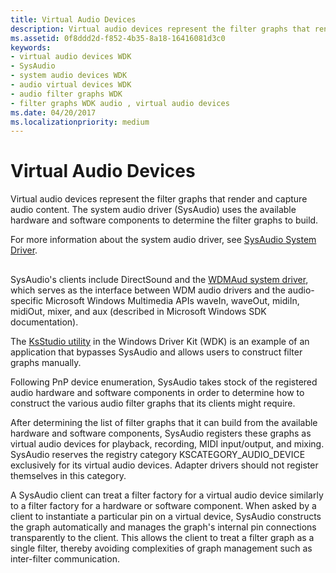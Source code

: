 ```yaml
---
title: Virtual Audio Devices
description: Virtual audio devices represent the filter graphs that render and capture audio content. The system audio driver (SysAudio) uses the available hardware and software components to determine the filter graphs to build.
ms.assetid: 0f8ddd2d-f852-4b35-8a18-16416081d3c0
keywords:
- virtual audio devices WDK
- SysAudio
- system audio devices WDK
- audio virtual devices WDK
- audio filter graphs WDK
- filter graphs WDK audio , virtual audio devices
ms.date: 04/20/2017
ms.localizationpriority: medium
---
```


# Virtual Audio Devices


Virtual audio devices represent the filter graphs that render and capture audio content. The system audio driver (SysAudio) uses the available hardware and software components to determine the filter graphs to build.

For more information about the system audio driver, see [SysAudio System Driver](kernel-mode-wdm-audio-components.md#sysaudio_system_driver).

## <span id="virtual_audio_devices"></span><span id="VIRTUAL_AUDIO_DEVICES"></span>


SysAudio's clients include DirectSound and the [WDMAud system driver](user-mode-wdm-audio-components.md#wdmaud_system_driver), which serves as the interface between WDM audio drivers and the audio-specific Microsoft Windows Multimedia APIs waveIn, waveOut, midiIn, midiOut, mixer, and aux (described in Microsoft Windows SDK documentation).

The [KsStudio utility](ksstudio-utility.md) in the Windows Driver Kit (WDK) is an example of an application that bypasses SysAudio and allows users to construct filter graphs manually.

Following PnP device enumeration, SysAudio takes stock of the registered audio hardware and software components in order to determine how to construct the various audio filter graphs that its clients might require.

After determining the list of filter graphs that it can build from the available hardware and software components, SysAudio registers these graphs as virtual audio devices for playback, recording, MIDI input/output, and mixing. SysAudio reserves the registry category KSCATEGORY\_AUDIO\_DEVICE exclusively for its virtual audio devices. Adapter drivers should not register themselves in this category.

A SysAudio client can treat a filter factory for a virtual audio device similarly to a filter factory for a hardware or software component. When asked by a client to instantiate a particular pin on a virtual device, SysAudio constructs the graph automatically and manages the graph's internal pin connections transparently to the client. This allows the client to treat a filter graph as a single filter, thereby avoiding complexities of graph management such as inter-filter communication.

 

 




